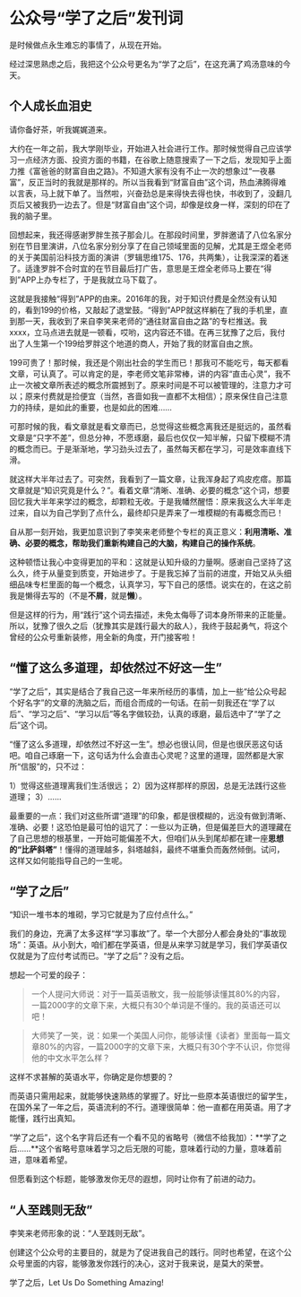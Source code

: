 # 公众号“学了之后”发刊词

是时候做点永生难忘的事情了，从现在开始。

经过深思熟虑之后，我把这个公众号更名为“学了之后”，在这充满了鸡汤意味的今天。

## 个人成长血泪史

请你备好茶，听我娓娓道来。

大约在一年之前，我大学刚毕业，开始进入社会进行工作。那时候觉得自己应该学习一点经济方面、投资方面的书籍，在谷歌上随意搜索了一下之后，发现知乎上面力推《富爸爸的财富自由之路》。不知道大家有没有不止一次的想象过“一夜暴富”，反正当时的我就是那样的。所以当我看到“财富自由”这个词，热血沸腾得难以言表，马上就下单了。当然啦，兴奋劲总是来得快去得也快，书收到了，没翻几页后又被我扔一边去了。但是“财富自由”这个词，却像是纹身一样，深刻的印在了我的脑子里。

回想起来，我还得感谢罗胖生孩子那会儿。在那段时间里，罗胖邀请了八位名家分别在节目里演讲，八位名家分别分享了在自己领域里面的见解，尤其是王煜全老师的关于美国前沿科技方面的演讲（罗辑思维175、176，共两集），让我深深的着迷了。适逢罗胖不合时宜的在节目最后打广告，意思是王煜全老师马上要在“得到”APP上办专栏了，于是我就立马下载了。

这就是我接触“得到”APP的由来。2016年的我，对于知识付费是全然没有认知的，看到199的价格，又敲起了退堂鼓。“得到”APP就这样躺在了我的手机里，直到那一天，我收到了来自李笑来老师的“通往财富自由之路”的专栏推送。我xxxx，立马点进去就是一顿看，哎哟，这内容还不错。在再三犹豫了之后，我付出了人生第一个199给罗胖这个地道的商人，开始了我的财富自由之旅。

199可贵了！那时候，我还是个刚出社会的学生而已！那我可不能吃亏，每天都看文章，可认真了。可以肯定的是，李老师文笔非常棒，讲的内容“直击心灵”，我不止一次被文章所表述的概念所震撼到了。原来时间是不可以被管理的，注意力才可以；原来付费就是捡便宜（当然，吝啬如我一直都不太相信）；原来保住自己注意力的持续，是如此的重要，也是如此的困难……

可那时候的我，看文章就是看文章而已，总觉得这些概念离我还是挺远的，虽然看文章是“只字不差”，但总分神，不愿琢磨，最后也仅仅一知半解，只留下模糊不清的概念而已。于是渐渐地，学习劲头过去了，虽然每天都在学习，可是效率直线下滑。

就这样大半年过去了。可突然，我看到了一篇文章，让我浑身起了鸡皮疙瘩。那篇文章就是“知识究竟是什么？”。看着文章“清晰、准确、必要的概念”这个词，想要回忆我大半年来学过的概念，却颗粒无收。于是我幡然醒悟：原来我这么大半年走过来，自以为自己学到了点什么，最终却只是弄来了一堆模糊的有毒概念而已！

自从那一刻开始，我更加意识到了李笑来老师整个专栏的真正意义：**利用清晰、准确、必要的概念，帮助我们重新构建自己的大脑，构建自己的操作系统**。

这种顿悟让我心中变得更加的平和：这就是认知升级的力量啊。感谢自己坚持了这么久，终于从量变到质变，开始进步了。于是我忘掉了当前的进度，开始又从头细细品味专栏里面的每一个概念，认真学习，写下自己的感悟。说实在的，在这之前我是懒得去写的（不是**不屑**，就是**懒**）。

但是这样的行为，用“践行”这个词去描述，未免太侮辱了词本身所带来的正能量。所以，犹豫了很久之后（犹豫其实是践行最大的敌人），我终于鼓起勇气，将这个曾经的公众号重新装修，用全新的角度，开门接客啦！

## “懂了这么多道理，却依然过不好这一生”

“学了之后”，其实是结合了我自己这一年来所经历的事情，加上一些“给公众号起个好名字”的文章的洗脑之后，而组合而成的一句话。在前一刻我还在“学了以后”、“学习之后”、“学习以后”等名字做较劲，认真的琢磨，最后选中了“学了之后”这个词。

“懂了这么多道理，却依然过不好这一生”。想必也很认同，但是也很厌恶这句话吧。咱自己琢磨一下，这句话为什么会直击心灵呢？这里的道理，固然都是大家所“信服”的，只不过：

1）觉得这些道理离我们生活很远；
2）因为这样那样的原因，总是无法践行这些道理；
3）……

最重要的一点：我们对这些所谓“道理”的印象，都是很模糊的，远没有做到清晰、准确、必要！这恐怕是最可怕的诅咒了：一些以为正确，但是偏差巨大的道理藏在了自己思想的根基里，一开始可能偏差不大，但咱们从头到尾却都在建一座**思想的“比萨斜塔”**！懂得的道理越多，斜塔越斜，最终不堪重负而轰然倾倒。试问，这样又如何能指导自己的一生呢。

## “学了之后”

“知识一堆书本的堆砌，学习它就是为了应付点什么。”

我们的身边，充满了太多这样“学习事故”了。举一个大部分人都会身处的“事故现场”：英语。从小到大，咱们都在学英语，但是从来学习就是学习，我们学英语仅仅就是为了应付考试而已。“学了之后”？没有之后。

想起一个可爱的段子：

> 一个人提问大师说：对于一篇英语散文，我一般能够读懂其80%的内容，一篇2000字的文章下来，大概只有30个单词是不懂的。我的英语还可以吧！

> 大师笑了一笑，说：如果一个美国人问你，能够读懂《读者》里面每一篇文章80%的内容，一篇2000字的文章下来，大概只有30个字不认识，你觉得他的中文水平怎么样？


这样不求甚解的英语水平，你确定是你想要的？

而英语只需用起来，就能够快速熟练的掌握了。好比一些原本英语很烂的留学生，在国外呆了一年之后，英语流利的不行。道理很简单：他一直都在用英语。用了才能懂，践行出真知。

“学了之后”，这个名字背后还有一个看不见的省略号（微信不给我加）：**学了之后……**这个省略号意味着学习之后无限的可能，意味着行动的力量，意味着前进，意味着希望。

但愿看到这个标题，能够激发你无尽的遐想，同时让你有了前进的动力。

## “人至践则无敌”

李笑来老师形象的说：“人至践则无敌”。

创建这个公众号的主要目的，就是为了促进我自己的践行。同时也希望，在这个公众号里面的内容，能够激发你践行的决心，这对于我来说，是莫大的荣誉。

学了之后，Let Us Do Something Amazing!


